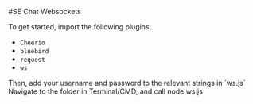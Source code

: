 #SE Chat Websockets

To get started, import the following plugins:

 - `Cheerio`
 - `bluebird`
 - `request`
 - `ws`

<!-->

Then, add your username and password to the relevant strings in `ws.js`

Navigate to the folder in Terminal/CMD, and call
 
     node ws.js
